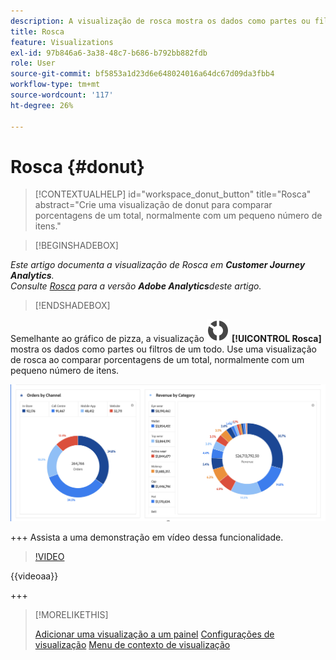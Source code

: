 ```yaml
---
description: A visualização de rosca mostra os dados como partes ou filtros de um todo.
title: Rosca
feature: Visualizations
exl-id: 97b846a6-3a38-48c7-b686-b792bb882fdb
role: User
source-git-commit: bf5853a1d23d6e648024016a64dc67d09da3fbb4
workflow-type: tm+mt
source-wordcount: '117'
ht-degree: 26%

---
```


# Rosca {#donut}

<!-- markdownlint-disable MD034 -->

>[!CONTEXTUALHELP]
>id="workspace_donut_button"
>title="Rosca"
>abstract="Crie uma visualização de donut para comparar porcentagens de um total, normalmente com um pequeno número de itens."

<!-- markdownlint-enable MD034 -->


>[!BEGINSHADEBOX]

*Este artigo documenta a visualização de Rosca em **Customer Journey Analytics**.<br/>Consulte [Rosca](https://experienceleague.adobe.com/en/docs/analytics/analyze/analysis-workspace/visualizations/donut) para a versão **Adobe Analytics**deste artigo.*

>[!ENDSHADEBOX]


Semelhante ao gráfico de pizza, a visualização ![RoscaGráfico](/help/assets/icons/GraphDonut.svg) **[!UICONTROL Rosca]** mostra os dados como partes ou filtros de um todo. Use uma visualização de rosca ao comparar porcentagens de um total, normalmente com um pequeno número de itens.

![Um gráfico de Rosca mostrando dados como partes ou filtros de um todo.](assets/donut.png)

+++ Assista a uma demonstração em vídeo dessa funcionalidade.

>[!VIDEO](https://video.tv.adobe.com/v/23989/?quality=12)

{{videoaa}}

+++

>[!MORELIKETHIS]
>
>[Adicionar uma visualização a um painel](/help/analysis-workspace/visualizations/freeform-analysis-visualizations.md#add-visualizations-to-a-panel)
>[Configurações de visualização](/help/analysis-workspace/visualizations/freeform-analysis-visualizations.md#settings)
>[Menu de contexto de visualização](/help/analysis-workspace/visualizations/freeform-analysis-visualizations.md#context-menu)
>

